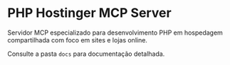 # PHP Hostinger MCP Server

Servidor MCP especializado para desenvolvimento PHP em hospedagem compartilhada com foco em sites e lojas online.

Consulte a pasta `docs` para documentação detalhada.